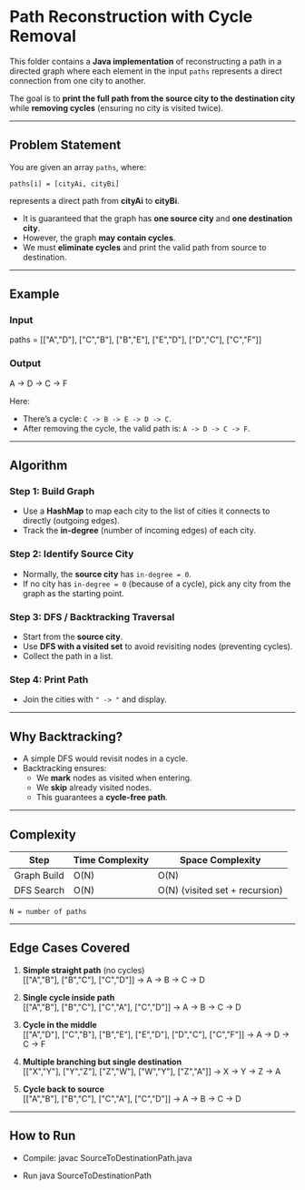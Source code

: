 # Path Reconstruction with Cycle Removal

This folder contains a **Java implementation** of reconstructing a path in a directed graph where each element in the input `paths` represents a direct connection from one city to another.

The goal is to **print the full path from the source city to the destination city** while **removing cycles** (ensuring no city is visited twice).

---

## Problem Statement

You are given an array `paths`, where:

`paths[i] = [cityAi, cityBi]`


represents a direct path from **cityAi** to **cityBi**.

- It is guaranteed that the graph has **one source city** and **one destination city**.
- However, the graph **may contain cycles**.  
- We must **eliminate cycles** and print the valid path from source to destination.

---

## Example

### Input
paths = [["A","D"], ["C","B"], ["B","E"], ["E","D"], ["D","C"], ["C","F"]]

### Output
A -> D -> C -> F


Here:
- There’s a cycle: `C -> B -> E -> D -> C`.
- After removing the cycle, the valid path is: `A -> D -> C -> F`.

---

## Algorithm

### Step 1: Build Graph
- Use a **HashMap** to map each city to the list of cities it connects to directly (outgoing edges).
- Track the **in-degree** (number of incoming edges) of each city.

### Step 2: Identify Source City
- Normally, the **source city** has `in-degree = 0`.
- If no city has `in-degree = 0` (because of a cycle), pick any city from the graph as the starting point.

### Step 3: DFS / Backtracking Traversal
- Start from the **source city**.
- Use **DFS with a visited set** to avoid revisiting nodes (preventing cycles).
- Collect the path in a list.

### Step 4: Print Path
- Join the cities with `" -> "` and display.

---

## Why Backtracking?

- A simple DFS would revisit nodes in a cycle.  
- Backtracking ensures:
  - We **mark** nodes as visited when entering.
  - We **skip** already visited nodes.
  - This guarantees a **cycle-free path**.

---

## Complexity

| Step        | Time Complexity | Space Complexity |
|-------------|-----------------|------------------|
| Graph Build | O(N)            | O(N)             |
| DFS Search  | O(N)            | O(N) (visited set + recursion) |

`N = number of paths`

---

## Edge Cases Covered

1. **Simple straight path** (no cycles)  
[["A","B"], ["B","C"], ["C","D"]]
→ A -> B -> C -> D

2. **Single cycle inside path**  
[["A","B"], ["B","C"], ["C","A"], ["C","D"]]
→ A -> B -> C -> D

3. **Cycle in the middle**  
[["A","D"], ["C","B"], ["B","E"], ["E","D"], ["D","C"], ["C","F"]]
→ A -> D -> C -> F

4. **Multiple branching but single destination**  
[["X","Y"], ["Y","Z"], ["Z","W"], ["W","Y"], ["Z","A"]]
→ X -> Y -> Z -> A

5. **Cycle back to source**  
[["A","B"], ["B","C"], ["C","A"], ["C","D"]]
→ A -> B -> C -> D


---

## How to Run

- Compile:
javac SourceToDestinationPath.java

- Run
java SourceToDestinationPath
